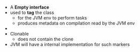 - A __Empty interface__
- used to __tag__ the class
	- for the JVM env to perform tasks
	- produces metadata on compilation read by the JVM env
-
- Clonable
	- does not contain the clone
- JVM will have a internal implementation for such markers